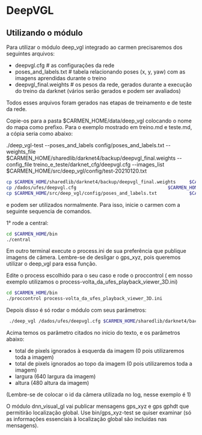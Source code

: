 # DeepVGL

## Utilizando o módulo 

Para utilizar o módulo deep_vgl integrado ao carmen precisaremos dos seguintes arquivos:
* deepvgl.cfg               # as configurações da rede
* poses_and_labels.txt      # tabela relacionando poses  (x, y, yaw) com as imagens aprendidas durante o treino
* deepvgl_final.weights     # os pesos da rede, gerados durante a execução do treino da darknet (vários serão gerados e podem ser avaliados)

Todos esses arquivos foram gerados nas etapas de treinamento e de teste da rede.

Copie-os para a pasta $CARMEN_HOME/data/deep_vgl colocando o nome do mapa como prefixo. Para o exemplo mostrado em treino.md e teste.md,
a cópia seria como abaixo: 

./deep_vgl-test --poses_and_labels config/poses_and_labels.txt --weights_file $CARMEN_HOME/sharedlib/darknet4/backup/deepvgl_final.weights --config_file treino_e_teste/darknet_cfg/deepvgl.cfg  --images_list $CARMEN_HOME/src/deep_vgl/config/test-20210120.txt 


```bash 
cp $CARMEN_HOME/sharedlib/darknet4/backup/deepvgl_final.weights 	$CARMEN_HOME/data/deep_vgl/map_volta_da_ufes-20210131-art2-deepvgl_final.weights
cp /dados/ufes/deepvgl.cfg 									$CARMEN_HOME/data/deep_vgl/map_volta_da_ufes-20210131-art2-deepvgl.cfg
cp $CARMEN_HOME/src/deep_vgl/config/poses_and_labels.txt 			$CARMEN_HOME/data/deep_vgl/map_volta_da_ufes-20210131-art2-poses_and_labels.txt
```

e podem ser utilizados normalmente. Para isso, inicie o carmen com a seguinte sequencia de comandos.

1° rode a central:

```bash
cd $CARMEN_HOME/bin
./central
```

Em outro terminal execute o process.ini de sua preferência que publique imagens de câmera. Lembre-se de desligar o gps_xyz, pois queremos utilizar o deep_vgl para essa função.

Edite o process escolhido para o seu caso e rode o proccontrol ( em nosso exemplo utilizamos o process-volta_da_ufes_playback_viewer_3D.ini)

```bash
cd $CARMEN_HOME/bin
./proccontrol process-volta_da_ufes_playback_viewer_3D.ini

```

Depois disso é só rodar o módulo com seus parâmetros:

```bash
 ./deep_vgl /dados/ufes/deepvgl.cfg $CARMEN_HOME/sharedlib/darknet4/backup/deepvgl_final.weights config/poses_and_labels.txt 0 0 640 480 -camera_id 1
```
Acima temos os parâmetro citados no início do texto, e os parâmetros abaixo:
* total de pixels ignorados à esquerda da imagem (0 pois utilizaremos toda a imagem)
* total de pixels ignorados ao topo da imagem (0 pois utilizaremos toda a imagem)
* largura (640 largura da imagem)
* altura (480 altura da imagem)

(Lembre-se de colocar o id da câmera utilizada no log, nesse exemplo é 1)

O módulo dnn_visual_gl vai publicar mensagens gps_xyz e gps gphdt que permitirão localização global.
Use bin/gps_xyz-test se quiser examinar (só as informações essenciais à localização global são incluídas nas mensagens).


